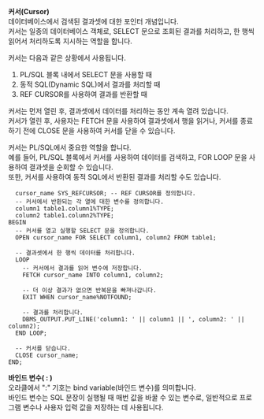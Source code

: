 **커서(Cursor)** <br>
데이터베이스에서 검색된 결과셋에 대한 포인터 개념입니다.<br>
커서는 일종의 데이터베이스 객체로, SELECT 문으로 조회된 결과를 처리하고, 한 행씩 읽어서 처리하도록 지시하는 역할을 합니다.

커서는 다음과 같은 상황에서 사용됩니다.

1. PL/SQL 블록 내에서 SELECT 문을 사용할 때
2. 동적 SQL(Dynamic SQL)에서 결과를 처리할 때
3. REF CURSOR를 사용하여 결과를 반환할 때

커서는 먼저 열린 후, 결과셋에서 데이터를 처리하는 동안 계속 열려 있습니다.<br>
커서가 열린 후, 사용자는 FETCH 문을 사용하여 결과셋에서 행을 읽거나, 커서를 종료하기 전에 CLOSE 문을 사용하여 커서를 닫을 수 있습니다.

커서는 PL/SQL에서 중요한 역할을 합니다.<br>
예를 들어, PL/SQL 블록에서 커서를 사용하여 데이터를 검색하고, FOR LOOP 문을 사용하여 결과셋을 순회할 수 있습니다.<br>
또한, 커서를 사용하여 동적 SQL에서 반환된 결과를 처리할 수도 있습니다.

```DECLARE
  cursor_name SYS_REFCURSOR; -- REF CURSOR를 정의합니다.
  -- 커서에서 반환되는 각 열에 대한 변수를 정의합니다.
  column1 table1.column1%TYPE;
  column2 table1.column2%TYPE;
BEGIN
  -- 커서를 열고 실행할 SELECT 문을 정의합니다.
  OPEN cursor_name FOR SELECT column1, column2 FROM table1;

  -- 결과셋에서 한 행씩 데이터를 처리합니다.
  LOOP
    -- 커서에서 결과를 읽어 변수에 저장합니다.
    FETCH cursor_name INTO column1, column2;
    
    -- 더 이상 결과가 없으면 반복문을 빠져나갑니다.
    EXIT WHEN cursor_name%NOTFOUND;

    -- 결과를 처리합니다.
    DBMS_OUTPUT.PUT_LINE('column1: ' || column1 || ', column2: ' || column2);
  END LOOP;

  -- 커서를 닫습니다.
  CLOSE cursor_name;
END;
```

**바인드 변수( : )**<br>
오라클에서 ":" 기호는 bind variable(바인드 변수)를 의미합니다.<br>
바인드 변수는 SQL 문장이 실행될 때 매번 값을 바꿀 수 있는 변수로, 일반적으로 프로그램 변수나 사용자 입력 값을 저장하는 데 사용됩니다.
